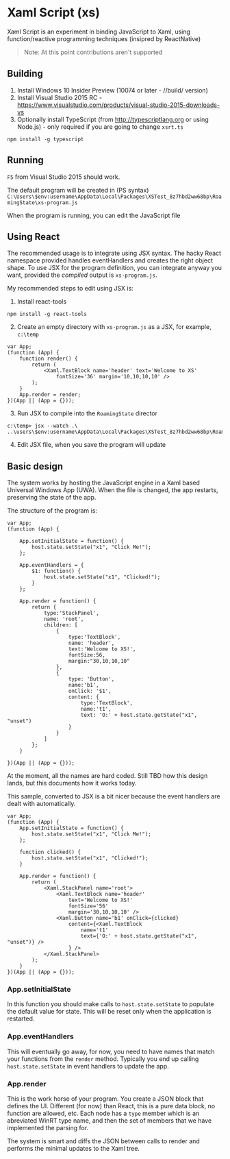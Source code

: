 # Xaml Script (xs)

Xaml Script is an experiment in binding JavaScript to Xaml, using function/reactive 
programming techniques (insipred by ReactNative)

> Note: At this point contributions aren't supported

## Building

1. Install Windows 10 Insider Preview (10074 or later - //build/ version)
2. Install Visual Studio 2015 RC - https://www.visualstudio.com/products/visual-studio-2015-downloads-vs
3. Optionally install TypeScript (from http://typescriptlang.org or using Node.js) - only required 
if you are going to change `xsrt.ts`
```
npm install -g typescript
```

## Running

`F5` from Visual Studio 2015 should work. 

The default program will be created in (PS syntax)
`C:\Users\$env:username\AppData\Local\Packages\XSTest_8z7hbd2ww68bp\RoamingState\xs-program.js`

When the program is running, you can edit the JavaScript file

## Using React

The recommended usage is to integrate using JSX syntax. The hacky React namespace provided handles
eventHandlers and creates the right object shape. To use JSX for the program definition, you can
integrate anyway you want, provided the *compiled* output is `xs-program.js`.

My recommended steps to edit using JSX is:

1. Install react-tools
```
npm install -g react-tools
```
2. Create an empty directory with `xs-program.js` as a JSX, for example, `c:\temp`
```
var App;
(function (App) {
    function render() {
        return (
            <Xaml.TextBlock name='header' text='Welcome to XS' 
                fontSize='36' margin='10,10,10,10' />
        );
    }
    App.render = render;
})(App || (App = {}));
```
3. Run JSX to compile into the `RoamingState` director
```
c:\temp> jsx --watch .\ ..\users\$env:username\AppData\Local\Packages\XSTest_8z7hbd2ww68bp\RoamingState\
```
4. Edit JSX file, when you save the program will update

## Basic design

The system works by hosting the JavaScript engine in a Xaml based Universal Windows App 
(UWA). When the file is changed, the app restarts, preserving the state of the app.

The structure of the program is:

```
var App;
(function (App) {

    App.setInitialState = function() {
        host.state.setState("x1", "Click Me!");
    };
    
    App.eventHandlers = {
        $1: function() {
            host.state.setState("x1", "Clicked!");
        }
    };
    
    App.render = function() {
        return { 
            type:'StackPanel', 
            name: 'root',
            children: [
                {
                    type:'TextBlock', 
                    name: 'header',
                    text:'Welcome to XS!', 
                    fontSize:56, 
                    margin:"30,10,10,10" 
                },
                {
                    type: 'Button',
                    name:'b1',
                    onClick: '$1',
                    content: {
                        type:'TextBlock',
                        name:'t1',
                        text: 'O:' + host.state.getState("x1", "unset")
                    }  
                }
            ]
        };
    }
    
})(App || (App = {}));
```

At the moment, all the names are hard coded. Still TBD how this design lands, 
but this documents how it works today.

This sample, converted to JSX is a bit nicer because the event handlers are
dealt with automatically.

```
var App;
(function (App) {
    App.setInitialState = function() {
        host.state.setState("x1", "Click Me!");
    };
    
    function clicked() {
        host.state.setState("x1", "Clicked!");
    }

    App.render = function() {
        return (
            <Xaml.StackPanel name='root'>
                <Xaml.TextBlock name='header' 
                    text='Welcome to XS!' 
                    fontSize='56'
                    margin='30,10,10,10' />
                <Xaml.Button name='b1' onClick={clicked}
                    content={<Xaml.TextBlock
                        name='t1'
                        text={'O:' + host.state.getState("x1", "unset")} /> 
                    } />
            </Xaml.StackPanel>
        );
    }
})(App || (App = {}));
```

### App.setInitialState
In this function you should make calls to `host.state.setState` to populate the default
value for state. This will be reset only when the application is restarted.

### App.eventHandlers
This will eventually go away, for now, you need to have names that match your functions
from the `render` method. Typically you end up calling `host.state.setState` in event
handlers to update the app.

### App.render
This is the work horse of your program. You create a JSON block that defines the UI.
Different (for now) than React, this is a pure data block, no function are allowed, etc.
Each node has a `type` member which is an abreviated WinRT type name, and then the
set of members that we have implemented the parsing for.

The system is smart and diffs the JSON between calls to render and performs the minimal 
updates to the Xaml tree.

